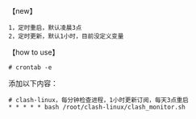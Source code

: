 【new】
```
1，定时重启，默认凌晨3点
2，定时更新，默认1小时，目前没定义变量
```



【how to use】
```
# crontab -e
```

添加以下内容：
```
# clash-linux，每分钟检查进程，1小时更新订阅，每天3点重启
* * * * * bash /root/clash-linux/clash_monitor.sh
```
